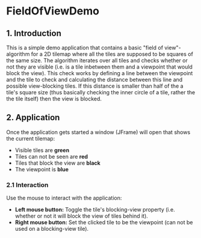 # FieldOfViewDemo
## 1. Introduction
This is a simple demo application that contains a basic "field of view"-algorithm for a 2D tilemap where all the tiles are supposed to be squares of the same size.
The algorithm iterates over all tiles and checks whether or not they are visible (i.e. is a tile inbetween them and a viewpoint that would block the view). This 
check works by defining a line between the viewpoint and the tile to check and calculating the distance between this line and possible view-blocking tiles.
If this distance is smaller than half of the a tile's square size (thus basically checking the inner circle of a tile, rather the the tile itself) then the view is blocked.

## 2. Application
Once the application gets started a window (JFrame) will open that shows the current tilemap:

* Visible tiles are **green**
* Tiles can not be seen are **red**
* Tiles that block the view are **black**
* The viewpoint is **blue**

### 2.1 Interaction
Use the mouse to interact with the application:

* **Left mouse button:** Toggle the tile's blocking-view property (i.e. whether or not it will block the view of tiles behind it).
* **Right mouse button:** Set the clicked tile to be the viewpoint (can not be used on a blocking-view tile).
